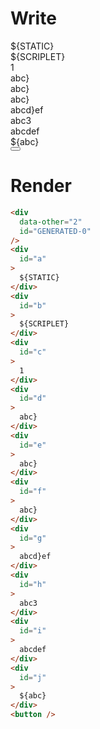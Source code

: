 # Write
  <!--M#s0-0--><div id="1" data-other=2></div><div id=a>${STATIC}</div><div id=b>${SCRIPLET}</div><div id=c>1</div><div id=d>abc}</div><div id=e>abc}</div><div id=f>abc}</div><div id=g>abcd}ef</div><div id=h>abc3</div><div id=i>abcdef</div><div id=j>${abc}</div><button></button><!--M/--><script>$MC=(window.$MC||[]).concat({"w":[["s0-0",0,{"renderBody":null},{"f":1,"r":null}]],"t":["<fixture-dir>/template.marko"]})</script>

# Render
```html
<div
  data-other="2"
  id="GENERATED-0"
/>
<div
  id="a"
>
  ${STATIC}
</div>
<div
  id="b"
>
  ${SCRIPLET}
</div>
<div
  id="c"
>
  1
</div>
<div
  id="d"
>
  abc}
</div>
<div
  id="e"
>
  abc}
</div>
<div
  id="f"
>
  abc}
</div>
<div
  id="g"
>
  abcd}ef
</div>
<div
  id="h"
>
  abc3
</div>
<div
  id="i"
>
  abcdef
</div>
<div
  id="j"
>
  ${abc}
</div>
<button />
```